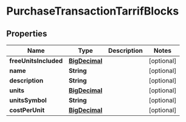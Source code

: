 
# PurchaseTransactionTarrifBlocks

## Properties
Name | Type | Description | Notes
------------ | ------------- | ------------- | -------------
**freeUnitsIncluded** | [**BigDecimal**](BigDecimal.md) |  |  [optional]
**name** | **String** |  |  [optional]
**description** | **String** |  |  [optional]
**units** | [**BigDecimal**](BigDecimal.md) |  |  [optional]
**unitsSymbol** | **String** |  |  [optional]
**costPerUnit** | [**BigDecimal**](BigDecimal.md) |  |  [optional]



